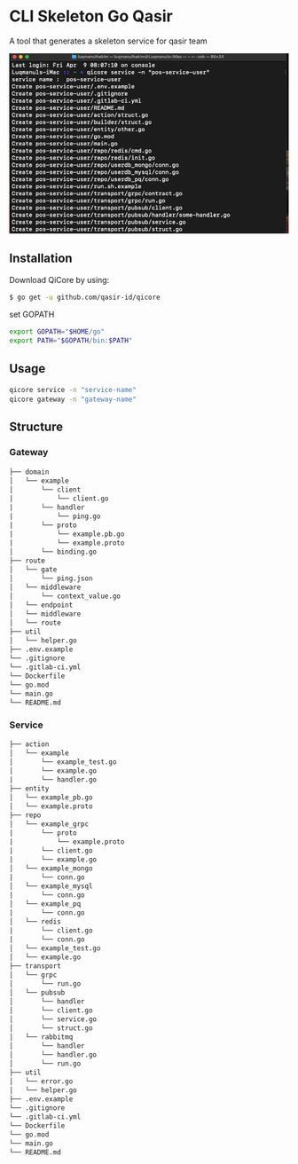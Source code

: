 # CLI Skeleton Go Qasir

A tool that generates a skeleton service for qasir team

![alt text](qicore_cmd.png "Title")

## Installation

Download QiCore by using:

```sh
$ go get -u github.com/qasir-id/qicore 
```

set GOPATH 

```sh
export GOPATH="$HOME/go"
export PATH="$GOPATH/bin:$PATH"
```
## Usage 

```sh
qicore service -n "service-name"
qicore gateway -n "gateway-name"
```

## Structure
### Gateway

```
├── domain
│   └── example
│       └── client
|           └── client.go
|       └── handler
|           └── ping.go
|       └── proto
|           └── example.pb.go
|           └── example.proto
│       └── binding.go
├── route
│   └── gate
│       └── ping.json
│   └── middleware
│       └── context_value.go
│   └── endpoint
│   └── middleware
│   └── route
├── util
│   └── helper.go
├── .env.example
└── .gitignore
└── .gitlab-ci.yml
└── Dockerfile
└── go.mod
└── main.go
└── README.md
```
### Service
```
├── action
│   └── example
│       └── example_test.go
│       └── example.go
|       └── handler.go
├── entity
│   └── example_pb.go
│   └── example.proto
├── repo
│   └── example_grpc
|       └── proto
|           └── example.proto
|       └── client.go
|       └── example.go
│   └── example_mongo
|       └── conn.go
│   └── example_mysql
|       └── conn.go
│   └── example_pq
|       └── conn.go
│   └── redis
|       └── client.go
|       └── conn.go
│   └── example_test.go
│   └── example.go
├── transport
│   └── grpc
│       └── run.go
│   └── pubsub
│       └── handler
│       └── client.go
│       └── service.go
│       └── struct.go
│   └── rabbitmq
│       └── handler
│       └── handler.go
│       └── run.go
├── util
│   └── error.go
│   └── helper.go
├── .env.example
└── .gitignore
└── .gitlab-ci.yml
└── Dockerfile
└── go.mod
└── main.go
└── README.md
```